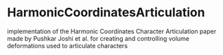 # HarmonicCoordinatesArticulation
implementation of the Harmonic Coordinates Character Articulation paper made by Pushkar Joshi et al. for creating and controlling volume deformations used to articulate characters
